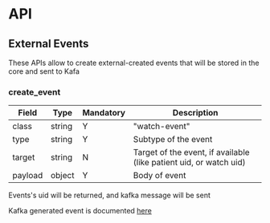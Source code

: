 # API

## External Events

These APIs allow to create external-created events that will be stored in the core and sent to Kafa



### create_event

|Field|Type|Mandatory|Description
|---|---|---|---
class|string|Y|"watch-event"
type|string|Y|Subtype of the event
target|string|N|Target of the event, if available (like patient uid, or watch uid)
payload|object|Y|Body of event

Events's uid will be returned, and kafka message will be sent

Kafka generated event is documented [here](emulated_events.md#external-event)
